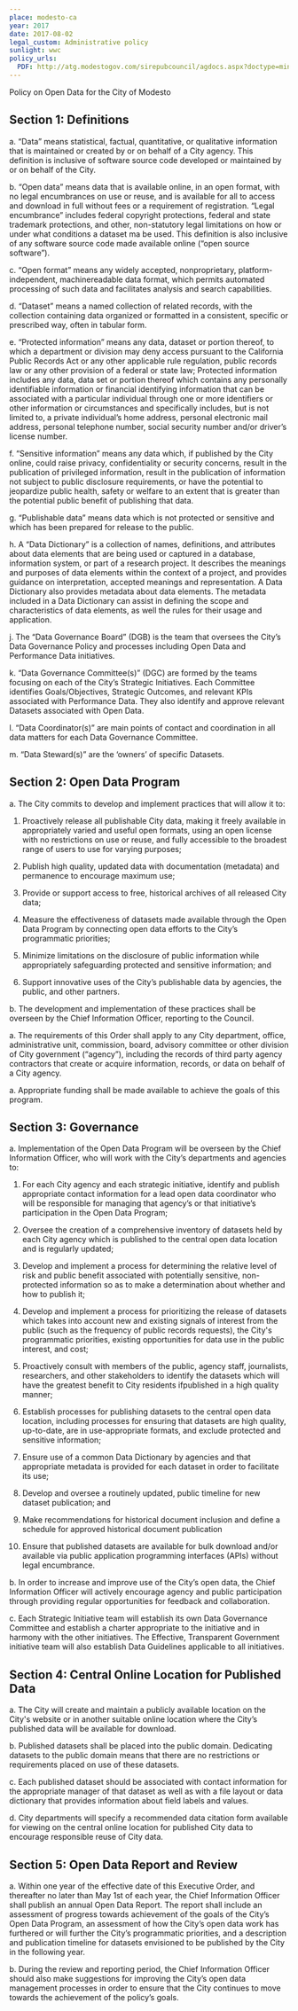 ```yaml
---
place: modesto-ca
year: 2017
date: 2017-08-02
legal_custom: Administrative policy
sunlight: wwc
policy_urls:
  PDF: http://atg.modestogov.com/sirepubcouncil/agdocs.aspx?doctype=minutes&itemid=24552
---
```


Policy on Open Data for the City of Modesto

## Section 1: Definitions

a. <span class="def-data">“Data” means statistical, factual, quantitative, or qualitative information that is maintained or created by or on behalf of a City agency. This definition is inclusive of software source code developed or maintained by or on behalf of the City.</span>

b. <span class="def-open">“Open data” means data that is available online, in an open format, with no legal encumbrances on use or reuse, and is available for all to access and download in full without fees or a requirement of registration. “Legal encumbrance” includes federal copyright protections, federal and state trademark protections, and other, non-statutory legal limitations on how or under what conditions a dataset ma be used. This definition is also inclusive of any software source code made available online (“open source software”).</span>

c. “Open format” means any widely accepted, nonproprietary, platform-independent, machinereadable data format, which permits automated processing of such data and facilitates analysis and search capabilities.

d. “Dataset” means a named collection of related records, with the collection containing data organized or formatted in a consistent, specific or prescribed way, often in tabular form.

e. “Protected information” means any data, dataset or portion thereof, to which a department or division may deny access pursuant to the California Public Records Act or any other applicable rule regulation, public records law or any other provision of a federal or state law; Protected information includes any data, data set or portion thereof which contains any personally identifiable information or financial identifying information that can be associated with a particular individual through one or more identifiers or other information or circumstances and specifically includes, but is not limited to, a private individual’s home address, personal electronic mail address, personal telephone number, social security number and/or driver’s license number.

f. “Sensitive information” means any data which, if published by the City online, could raise privacy, confidentiality or security concerns, result in the publication of privileged information, result in the publication of information not subject to public disclosure requirements, or have the potential to jeopardize public health, safety or welfare to an extent that is greater than the potential public benefit of publishing that data.

g. <span class="def-public">“Publishable data” means data which is not protected or sensitive and which has been prepared for release to the public.</span>

h. A “Data Dictionary” is a collection of names, definitions, and attributes about data elements that are being used or captured in a database, information system, or part of a research project. It describes the meanings and purposes of data elements within the context of a project, and provides guidance on interpretation, accepted meanings and representation. A Data Dictionary also provides metadata about data elements. The metadata included in a Data Dictionary can assist in defining the scope and characteristics of data elements, as well the rules for their usage and application.

j. The “Data Governance Board” (DGB) is the team that oversees the City’s Data Governance Policy and processes including Open Data and Performance Data initiatives.

k. <span class="g-binding-regulations">“Data Governance Committee(s)” (DGC) are formed by the teams focusing on each of the City’s Strategic Initiatives. Each Committee identifies Goals/Objectives, Strategic Outcomes, and relevant KPIs associated with Performance Data. They also identify and approve relevant Datasets associated with Open Data.</span>

l. “Data Coordinator(s)” are main points of contact and coordination in all data matters for each Data Governance Committee.

m. “Data Steward(s)” are the ‘owners’ of specific Datasets.

## Section 2: Open Data Program

a. The City commits to develop and implement practices that will allow it to:

1. <span class="g-proactive-release"><span class="g-thoughtful-formats"><span class="g-license-free">Proactively release all publishable City data, making it freely available in appropriately varied and useful open formats, using an open license with no restrictions on use or reuse, and fully accessible to the broadest range of users to use for varying purposes;</span></span></span>

2. <span class="g-metadata">Publish high quality, updated data with documentation (metadata) and permanence to encourage maximum use;</span>

3. <span class="g-archival-material">Provide or support access to free, historical archives of all released City data;</span>

4. <span class="g-goals-and-values">Measure the effectiveness of datasets made available through the Open Data Program by connecting open data efforts to the City’s programmatic priorities;</span>

5. <span class="g-sensitive-information">Minimize limitations on the disclosure of public information while appropriately safeguarding protected and sensitive information; and</span>

6. <span class="g-goals-and-values"><span class="g-partnerships">Support innovative uses of the City’s publishable data by agencies, the public, and other partners.</span></span>

b. <span class="g-oversight-authority">The development and implementation of these practices shall be overseen by the Chief Information Officer, reporting to the Council.</span>

a. The requirements of this Order shall apply to any City department, office, administrative unit, commission, board, advisory committee or other division of City government (“agency”), including the records of third party agency contractors that create or acquire information, records, or data on behalf of a City agency.

a. Appropriate funding shall be made available to achieve the goals of this program.

## Section 3: Governance

a. Implementation of the Open Data Program will be overseen by the Chief Information Officer, who will work with the City’s departments and agencies to:

1. For each City agency and each strategic initiative, identify and publish appropriate contact information for a lead open data coordinator who will be responsible for managing that agency’s or that initiative’s participation in the Open Data Program;

2. <span class="g-data-portals-and-websites"><span class="g-real-time-updates">Oversee the creation of a comprehensive inventory of datasets held by each City agency which is published to the central open data location and is regularly updated;</span></span>

3. <span class="g-sensitive-information">Develop and implement a process for determining the relative level of risk and public benefit associated with potentially sensitive, non-protected information so as to make a determination about whether and how to publish it;</span>

4. <span class="g-prioritization">Develop and implement a process for prioritizing the release of datasets which takes into account new and existing signals of interest from the public (such as the frequency of public records requests), the City's programmatic priorities, existing opportunities for data use in the public interest, and cost;</span>

5. <span class="g-prioritization">Proactively consult with members of the public, agency staff, journalists, researchers, and other stakeholders to identify the datasets which will have the greatest benefit to City residents ifpublished in a high quality manner;</span>

6. <span class="g-sensitive-information"><span class="g-open-formats">Establish processes for publishing datasets to the central open data location, including processes for ensuring that datasets are high quality, up-to-date, are in use-appropriate formats, and exclude protected and sensitive information;</span></span>

7. <span class="g-metadata">Ensure use of a common Data Dictionary by agencies and that appropriate metadata is provided for each dataset in order to facilitate its use;</span>

8. <span class="g-timelines">Develop and oversee a routinely updated, public timeline for new dataset publication; and</span>

9. <span class="g-archival-material">Make recommendations for historical document inclusion and define a schedule for approved historical document publication</span>

10. <span class="g-bulk-data"><span class="g-public-apis">Ensure that published datasets are available for bulk download and/or available via public application programming interfaces (APIs) without legal encumbrance.</span></span>

b. <span class="g-public-participation">In order to increase and improve use of the City’s open data, the Chief Information Officer will actively encourage agency and public participation through providing regular opportunities for feedback and collaboration.</span>

c. <span class="g-outside-services">Each Strategic Initiative team will establish its own Data Governance Committee and establish a  charter appropriate to the initiative and in harmony with the other initiatives. The Effective, Transparent Government initiative team will also establish Data Guidelines applicable to all initiatives.</span>

## Section 4: Central Online Location for Published Data

a. <span class="g-data-portals-and-websites">The City will create and maintain a publicly available location on the City's website or in another suitable online location where the City’s published data will be available for download.</span>

b. <span class="g-open-access">Published datasets shall be placed into the public domain. Dedicating datasets to the public domain means that there are no restrictions or requirements placed on use of these datasets.</span>

c. <span class="g-metadata">Each published dataset should be associated with contact information for the appropriate manager of that dataset as well as with a file layout or data dictionary that provides information about field labels and values.</span>

d. <span class="g-citations">City departments will specify a recommended data citation form available for viewing on the central online location for published City data to encourage responsible reuse of City data.</span>

## Section 5: Open Data Report and Review

a. <span class="g-future-review">Within one year of the effective date of this Executive Order, and thereafter no later than May 1st of each year, the Chief Information Officer shall publish an annual Open Data Report. The report shall include an assessment of progress towards achievement of the goals of the City’s Open Data Program, an assessment of how the City’s open data work has furthered or will further the City’s programmatic priorities, and a description and publication timeline for datasets envisioned to be published by the City in the following year.</span>

b. <span class="g-future-review">During the review and reporting period, the Chief Information Officer should also make suggestions for improving the City’s open data management processes in order to ensure that the City continues to move towards the achievement of the policy’s goals.</span>
